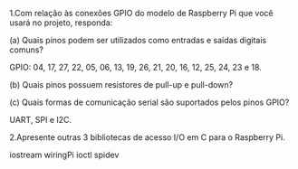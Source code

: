 1.Com relação às conexões GPIO do modelo de Raspberry Pi que você usará no projeto, responda:

(a) Quais pinos podem ser utilizados como entradas e saídas digitais comuns?

GPIO: 04, 17, 27, 22, 05, 06, 13, 19, 26, 21, 20, 16, 12, 25, 24, 23 e 18.

(b) Quais pinos possuem resistores de pull-up e pull-down?

(c) Quais formas de comunicação serial são suportados pelos pinos GPIO?

 UART, SPI e I2C.

2.Apresente outras 3 bibliotecas de acesso I/O em C para o Raspberry Pi.
  
  iostream
	wiringPi
	ioctl
	spidev
